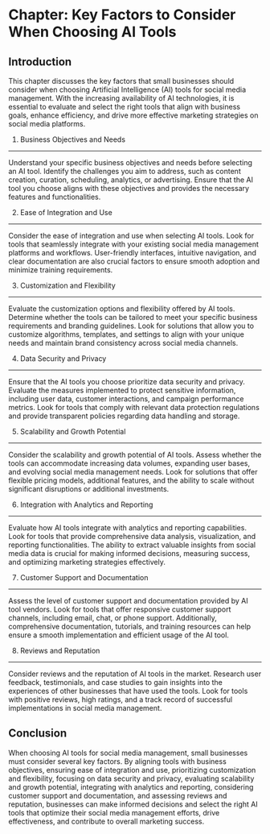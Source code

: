 Chapter: Key Factors to Consider When Choosing AI Tools
=======================================================

Introduction
------------

This chapter discusses the key factors that small businesses should consider when choosing Artificial Intelligence (AI) tools for social media management. With the increasing availability of AI technologies, it is essential to evaluate and select the right tools that align with business goals, enhance efficiency, and drive more effective marketing strategies on social media platforms.

1. Business Objectives and Needs
--------------------------------

Understand your specific business objectives and needs before selecting an AI tool. Identify the challenges you aim to address, such as content creation, curation, scheduling, analytics, or advertising. Ensure that the AI tool you choose aligns with these objectives and provides the necessary features and functionalities.

2. Ease of Integration and Use
------------------------------

Consider the ease of integration and use when selecting AI tools. Look for tools that seamlessly integrate with your existing social media management platforms and workflows. User-friendly interfaces, intuitive navigation, and clear documentation are also crucial factors to ensure smooth adoption and minimize training requirements.

3. Customization and Flexibility
--------------------------------

Evaluate the customization options and flexibility offered by AI tools. Determine whether the tools can be tailored to meet your specific business requirements and branding guidelines. Look for solutions that allow you to customize algorithms, templates, and settings to align with your unique needs and maintain brand consistency across social media channels.

4. Data Security and Privacy
----------------------------

Ensure that the AI tools you choose prioritize data security and privacy. Evaluate the measures implemented to protect sensitive information, including user data, customer interactions, and campaign performance metrics. Look for tools that comply with relevant data protection regulations and provide transparent policies regarding data handling and storage.

5. Scalability and Growth Potential
-----------------------------------

Consider the scalability and growth potential of AI tools. Assess whether the tools can accommodate increasing data volumes, expanding user bases, and evolving social media management needs. Look for solutions that offer flexible pricing models, additional features, and the ability to scale without significant disruptions or additional investments.

6. Integration with Analytics and Reporting
-------------------------------------------

Evaluate how AI tools integrate with analytics and reporting capabilities. Look for tools that provide comprehensive data analysis, visualization, and reporting functionalities. The ability to extract valuable insights from social media data is crucial for making informed decisions, measuring success, and optimizing marketing strategies effectively.

7. Customer Support and Documentation
-------------------------------------

Assess the level of customer support and documentation provided by AI tool vendors. Look for tools that offer responsive customer support channels, including email, chat, or phone support. Additionally, comprehensive documentation, tutorials, and training resources can help ensure a smooth implementation and efficient usage of the AI tool.

8. Reviews and Reputation
-------------------------

Consider reviews and the reputation of AI tools in the market. Research user feedback, testimonials, and case studies to gain insights into the experiences of other businesses that have used the tools. Look for tools with positive reviews, high ratings, and a track record of successful implementations in social media management.

Conclusion
----------

When choosing AI tools for social media management, small businesses must consider several key factors. By aligning tools with business objectives, ensuring ease of integration and use, prioritizing customization and flexibility, focusing on data security and privacy, evaluating scalability and growth potential, integrating with analytics and reporting, considering customer support and documentation, and assessing reviews and reputation, businesses can make informed decisions and select the right AI tools that optimize their social media management efforts, drive effectiveness, and contribute to overall marketing success.
